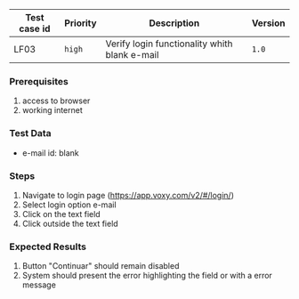 Test case id | Priority | Description | Version
---|---|---|---
LF03 | `high` | Verify login functionality whith blank e-mail| `1.0`

### Prerequisites
1. access to browser
2. working internet

### Test Data
* e-mail id: blank

### Steps
1. Navigate to login page (https://app.voxy.com/v2/#/login/)
2. Select login option e-mail
3. Click on the text field
4. Click outside the text field

### Expected Results
1. Button "Continuar" should remain disabled
2. System should present the error highlighting the field or with a error message
